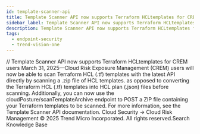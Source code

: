 ```yaml
---
id: template-scanner-api
title: Template Scanner API now supports Terraform HCLtemplates for CREM users
sidebar_label: Template Scanner API now supports Terraform HCLtemplates for CREM users
description: Template Scanner API now supports Terraform HCLtemplates for CREM users
tags:
  - endpoint-security
  - trend-vision-one
---
```


/*<![CDATA[*/ $('#title').html($('meta[name=map-description]').attr('content')); /*]]>*/ Template Scanner API now supports Terraform HCLtemplates for CREM users March 31, 2025—Cloud Risk Exposure Management (CREM) users will now be able to scan Terraform HCL (.tf) templates with the latest API directly by scanning a .zip file of HCL templates. as opposed to converting the Terraform HCL (.tf) templates into HCL plan (.json) files before scanning. Additionally, you can now use the cloudPosture/scanTemplateArchive endpoint to POST a ZIP file containing your Terraform templates to be scanned. For more information, see the Template Scanner API documentation. Cloud Security → Cloud Risk Management © 2025 Trend Micro Incorporated. All rights reserved.Search Knowledge Base